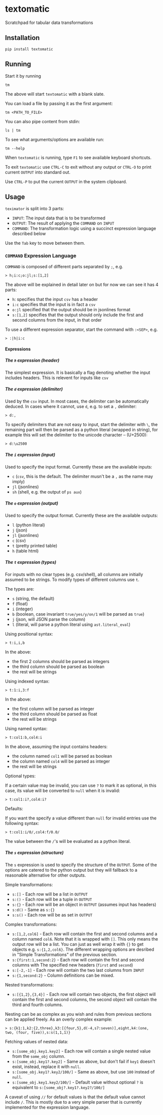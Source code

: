 # textomatic
Scratchpad for tabular data transformations


## Installation
```shell script
pip install textomatic
```

## Running
Start it by running
```shell script
tm
```

The above will start `textomatic` with a blank slate.

You can load a file by passing it as the first argument:
```shell script
tm <PATH_TO_FILE>
```

You can also pipe content from stdin:
```shell script
ls | tm
```

To see what arguments/options are available run:
```
tm --help
```

When `textomatic` is running, type `F1` to see available keyboard shortcuts.

To exit `textomatic` use `CTRL-C` to exit without any output or `CTRL-O` to print
current `OUTPUT` into standard out.

Use `CTRL-P` to put the current `OUTPUT` in the system clipboard.

## Usage
`teximator` is split into 3 parts:
* `INPUT`: The input data that is to be transformed
* `OUTPUT`: The result of applying the `COMMAND` on `INPUT`
* `COMMAND`: The transformation logic using a succinct expression language described below
    
Use the `Tab` key to move between them.

### `COMMAND` Expression Language
`COMMAND` is composed of different parts separated by `;`, e.g.

```
> h;i:c;o:jl;s:[1,2]
```

The above will be explained in detail later on but for now we can see it has 4 parts:
* `h`: specifies that the input `csv` has a header
* `i:c` specifies that the input is in fact a `csv`
* `o:jl` specified that the output should be in jsonlines format
* `s:[1,2]` specifies that the output should only include the first and
            second columns from the input, in that order

To use a different expression separator, start the command with `:<SEP>`, e.g.
```
> :|h|i:c
```

#### Expressions

##### The `h` expression (header)
The simplest expression. It is basically a flag denoting whether the input
includes headers. This is relevent for inputs like `csv`

##### The `d` expression (delimiter)
Used by the `csv` input. In most cases, the delimiter can be automatically
deduced. In cases where it cannot, use `d`, e.g. to set a `,` delimiter:
```
> d:,
```

To specify delimiters that are not easy to input, start the delimiter with
`\`, the remaining part will then be parsed as a python literal
(wrapped in string), for example this will set the delimiter to the unicode
character `─` (U+2500):
```
> d:\u2500
```

##### The `i` expression (input)
Used to specify the input format. Currently these are the available inputs:
* `c` (`csv`, this is the default. The delimiter musn't be a `,` as the name may imply)
* `jl` (jsonlines)
* `sh` (shell, e.g. the output of `ps aux`)

##### The `o` expression (output)
Used to specify the output format. Currently these are the available outputs:
* `l` (python literal)
* `j` (json)
* `jl` (jsonlines)
* `c` (csv)
* `t` (pretty printed table)
* `h` (table html)

##### The `t` expression (types)
For inputs with no clear types (e.g. csv/shell), all columns are initially assumed to
be strings. To modify types of different columns use `t`.

The types are:
* `s` (string, the default)
* `f` (float)
* `i` (integer)
* `b` (boolean, case invariant `true/yes/y/on/1` will be parsed as `true`)
* `j` (json, will JSON parse the column)
* `l` (literal, will parse a python literal using `ast.literal_eval`)

Using positional syntax:
```
> t:i,i,b
```
In the above:
* the first 2 columns should be parsed as integers
* the third column should be parsed as boolean
* the rest will be strings

Using indexed syntax:
```
> t:1:i,3:f
```
In the above:
* the first column will be parsed as integer
* the third column should be parsed as float
* the rest will be strings

Using named syntax:
```
> t:col1:b,col4:i
```
In the above, assuming the input contains headers:
* the column named `col1` will be parsed as boolean
* the column named `col4` will be parsed as integer
* the rest will be strings

Optional types:

If a certain value may be invalid, you can use `?` to
mark it as optional, in this case, its value will be 
converted to `null` when it is invalid:
```
> t:col1:i?,col4:i?
```

Defaults:

If you want the specify a value different than `null` for invalid entries
use the following syntax:
```
> t:col1:i/0/,col4:f/0.0/
```

The value between the `/`'s will be evaluated as a python literal.

##### The `s` expression (structure)
The `s` expression is used to specify the structure of the `OUTPUT`.
Some of the options are catered to the python output but they will fallback
to a reasonable alternative for other outputs.

Simple transformations:
* `s:[]` - Each row will be a list in `OUTPUT`
* `s:()` - Each row will be a tuple in `OUTPUT`
* `s:{}` - Each row will be an object in `OUTPUT` (assumes input has headers)
* `s:d()` - Same as `s:{}`
* `s:s()` - Each row will be as set in `OUTPUT`

Complex transformations:
* `s:[1,2,col6]` - Each row will contain the first and second columns and a column
                   named `col6`. Note that it is wrapped with `[]`. This only
                   means the output row will be a list. You can just as well
                   wrap it with `{}` to get objects e.g. `s:{1,2,col6}`.
                   The different wrapping options are desribed in "Simple Transformations"
                   of the previous section.
* `s:{first:1,second:2}` - Each row will contain the first and second columns with
                           The specified new headers (`first` and `second`)
* `s:[-2,-1]` - Each row will contain the two last columns from `INPUT`
* `s:{1,second:2}` - Column definitions can be mixed.

Nested transformations:
* `s:[{1,2},{3,4}]` - Each row will contain two objects, the first object will
                      contain the first and second columns, the second object
                      will contain the third and fourth columns.

Nesting can be as complex as you wish and rules from previous sections
can be applied freely. As an overly complex example:
```
> s:{k1:1,k2:{2,three},k3:[{four,5},d(-4,s7:seven)],eight,k4:(one, two, (four, five)),s:s(1,1,1)}
``` 

Fetching values of nested data:
* `s:[some_obj.key1.key2]` - Each row will contain a single nested value from
                             the `some_obj` column. 
* `s:[some_obj.key1?.key2]` - Same as above, but don't fail if `key1` doesn't exist,
                              instead, replace it with `null`.
* `s:[some_obj.key1?.key2/100/]` - Same as above, but use `100` instead of `null`.
* `s:[some_obj.key1.key2/100/]` - Default value without optional `?` is equivalent to
                                  `s:[some_obj?.key1?.key2?/100/]`                               

A caveat of using `//` for default values is that the default value cannot
include `/`. This is mostly due to a very simple parser that is currently
implemented for the expression language.